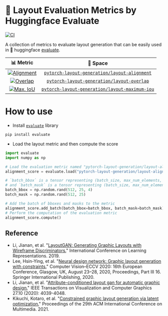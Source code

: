 # 🤗 Layout Evaluation Metrics by Huggingface Evaluate
[![CI](https://github.com/shunk031/huggingface-evaluate_layout-metrics/actions/workflows/ci.yaml/badge.svg)](https://github.com/shunk031/huggingface-evaluate_layout-metrics/actions/workflows/ci.yaml)

A collection of metrics to evaluate layout generation that can be easily used in 🤗 huggingface [evaluate](https://huggingface.co/docs/evaluate/index).

| 📊 Metric | 🤗 Space |
|:---------:|:---------:|
| [![Alignment](https://github.com/shunk031/huggingface-evaluate_layout-metrics/actions/workflows/layout_alignment.yaml/badge.svg)](https://github.com/shunk031/huggingface-evaluate_layout-metrics/actions/workflows/layout_alignment.yaml) | [`pytorch-layout-generation/layout-alignment`](https://huggingface.co/spaces/pytorch-layout-generation/layout-alignment) |
| [![Overlap](https://github.com/shunk031/huggingface-evaluate_layout-metrics/actions/workflows/layout_overlap.yaml/badge.svg)](https://github.com/shunk031/huggingface-evaluate_layout-metrics/actions/workflows/layout_overlap.yaml) | [`pytorch-layout-generation/layout-overlap`](https://huggingface.co/spaces/pytorch-layout-generation/layout-overlap) |
[![Max. IoU](https://github.com/shunk031/huggingface-evaluate_layout-metrics/actions/workflows/layout_maximum_iou.yaml/badge.svg)](https://github.com/shunk031/huggingface-evaluate_layout-metrics/actions/workflows/layout_maximum_iou.yaml) | [`pytorch-layout-generation/layout-maximum-iou`](https://huggingface.co/spaces/pytorch-layout-generation/layout-maximum-iou) |

# How to use

- Install [`evaluate`](https://huggingface.co/docs/evaluate/index) library

```shell
pip install evaluate
```

- Load the layout metric and then compute the score

```python
import evaluate
import numpy as np

# Load the evaluation metric named "pytorch-layout-generation/layout-alignment"
alignment_score = evaluate.load("pytorch-layout-generation/layout-alignment")

# `batch_bbox` is a tensor representing (batch_size, max_num_elements, coordinates) 
# and `batch_mask` is a tensor representing (batch_size, max_num_elements).
batch_bbox = np.random.rand(512, 25, 4)
batch_mask = np.random.rand(512, 25)

# Add the batch of bboxes and masks to the metric
alignment_score.add_batch(batch_bbox=batch_bbox, batch_mask=batch_mask)
# Perform the computation of the evaluation metric
alignment_score.compute()
```

## Reference

- Li, Jianan, et al. "[LayoutGAN: Generating Graphic Layouts with Wireframe Discriminators.](https://arxiv.org/abs/1901.06767)" International Conference on Learning Representations. 2019.
- Lee, Hsin-Ying, et al. "[Neural design network: Graphic layout generation with constraints.](https://arxiv.org/abs/1912.09421)" Computer Vision–ECCV 2020: 16th European Conference, Glasgow, UK, August 23–28, 2020, Proceedings, Part III 16. Springer International Publishing, 2020.
- Li, Jianan, et al. "[Attribute-conditioned layout gan for automatic graphic design.](https://arxiv.org/abs/2009.05284)" IEEE Transactions on Visualization and Computer Graphics 27.10 (2020): 4039-4048.
- Kikuchi, Kotaro, et al. "[Constrained graphic layout generation via latent optimization.](https://arxiv.org/abs/2108.00871)" Proceedings of the 29th ACM International Conference on Multimedia. 2021.
